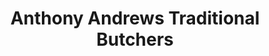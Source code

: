 ---
title: "Anthony Andrews Traditional Butchers"
url: /belper/anthony-andrews-traditional-butchers/
shop: butcher
---